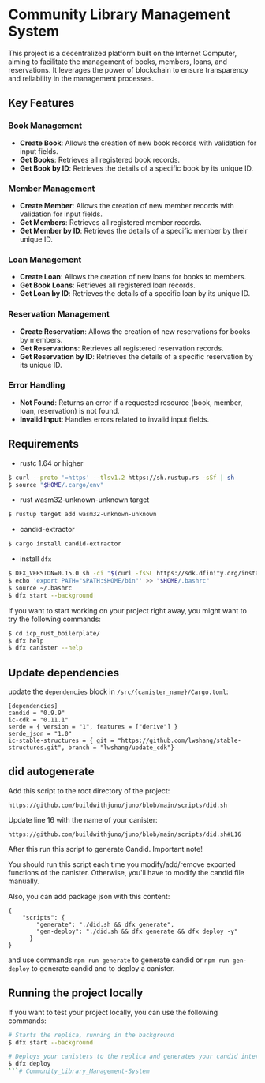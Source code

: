 # Community Library Management System

This project is a decentralized platform built on the Internet Computer, aiming to facilitate the management of books, members, loans, and reservations. It leverages the power of blockchain to ensure transparency and reliability in the management processes.

## Key Features

### Book Management
- **Create Book**: Allows the creation of new book records with validation for input fields.
- **Get Books**: Retrieves all registered book records.
- **Get Book by ID**: Retrieves the details of a specific book by its unique ID.

### Member Management
- **Create Member**: Allows the creation of new member records with validation for input fields.
- **Get Members**: Retrieves all registered member records.
- **Get Member by ID**: Retrieves the details of a specific member by their unique ID.

### Loan Management
- **Create Loan**: Allows the creation of new loans for books to members.
- **Get Book Loans**: Retrieves all registered loan records.
- **Get Loan by ID**: Retrieves the details of a specific loan by its unique ID.

### Reservation Management
- **Create Reservation**: Allows the creation of new reservations for books by members.
- **Get Reservations**: Retrieves all registered reservation records.
- **Get Reservation by ID**: Retrieves the details of a specific reservation by its unique ID.

### Error Handling
- **Not Found**: Returns an error if a requested resource (book, member, loan, reservation) is not found.
- **Invalid Input**: Handles errors related to invalid input fields.




## Requirements
* rustc 1.64 or higher
```bash
$ curl --proto '=https' --tlsv1.2 https://sh.rustup.rs -sSf | sh
$ source "$HOME/.cargo/env"
```
* rust wasm32-unknown-unknown target
```bash
$ rustup target add wasm32-unknown-unknown
```
* candid-extractor
```bash
$ cargo install candid-extractor
```
* install `dfx`
```bash
$ DFX_VERSION=0.15.0 sh -ci "$(curl -fsSL https://sdk.dfinity.org/install.sh)"
$ echo 'export PATH="$PATH:$HOME/bin"' >> "$HOME/.bashrc"
$ source ~/.bashrc
$ dfx start --background
```

If you want to start working on your project right away, you might want to try the following commands:

```bash
$ cd icp_rust_boilerplate/
$ dfx help
$ dfx canister --help
```

## Update dependencies

update the `dependencies` block in `/src/{canister_name}/Cargo.toml`:
```
[dependencies]
candid = "0.9.9"
ic-cdk = "0.11.1"
serde = { version = "1", features = ["derive"] }
serde_json = "1.0"
ic-stable-structures = { git = "https://github.com/lwshang/stable-structures.git", branch = "lwshang/update_cdk"}
```

## did autogenerate

Add this script to the root directory of the project:
```
https://github.com/buildwithjuno/juno/blob/main/scripts/did.sh
```

Update line 16 with the name of your canister:
```
https://github.com/buildwithjuno/juno/blob/main/scripts/did.sh#L16
```

After this run this script to generate Candid.
Important note!

You should run this script each time you modify/add/remove exported functions of the canister.
Otherwise, you'll have to modify the candid file manually.

Also, you can add package json with this content:
```
{
    "scripts": {
        "generate": "./did.sh && dfx generate",
        "gen-deploy": "./did.sh && dfx generate && dfx deploy -y"
      }
}
```

and use commands `npm run generate` to generate candid or `npm run gen-deploy` to generate candid and to deploy a canister.

## Running the project locally

If you want to test your project locally, you can use the following commands:

```bash
# Starts the replica, running in the background
$ dfx start --background

# Deploys your canisters to the replica and generates your candid interface
$ dfx deploy
```# Community_Library_Management-System
